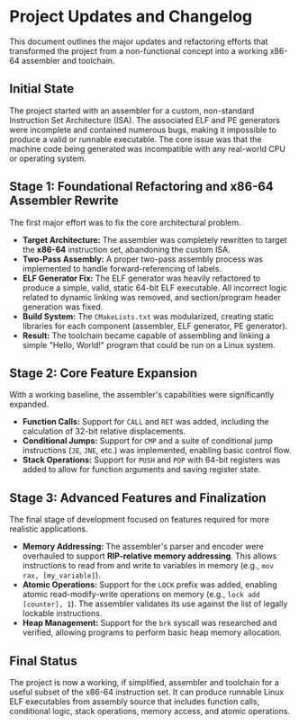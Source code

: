 # Project Updates and Changelog

This document outlines the major updates and refactoring efforts that transformed the project from a non-functional concept into a working x86-64 assembler and toolchain.

## Initial State

The project started with an assembler for a custom, non-standard Instruction Set Architecture (ISA). The associated ELF and PE generators were incomplete and contained numerous bugs, making it impossible to produce a valid or runnable executable. The core issue was that the machine code being generated was incompatible with any real-world CPU or operating system.

## Stage 1: Foundational Refactoring and x86-64 Assembler Rewrite

The first major effort was to fix the core architectural problem.
- **Target Architecture:** The assembler was completely rewritten to target the **x86-64** instruction set, abandoning the custom ISA.
- **Two-Pass Assembly:** A proper two-pass assembly process was implemented to handle forward-referencing of labels.
- **ELF Generator Fix:** The ELF generator was heavily refactored to produce a simple, valid, static 64-bit ELF executable. All incorrect logic related to dynamic linking was removed, and section/program header generation was fixed.
- **Build System:** The `CMakeLists.txt` was modularized, creating static libraries for each component (assembler, ELF generator, PE generator).
- **Result:** The toolchain became capable of assembling and linking a simple "Hello, World!" program that could be run on a Linux system.

## Stage 2: Core Feature Expansion

With a working baseline, the assembler's capabilities were significantly expanded.
- **Function Calls:** Support for `CALL` and `RET` was added, including the calculation of 32-bit relative displacements.
- **Conditional Jumps:** Support for `CMP` and a suite of conditional jump instructions (`JE`, `JNE`, etc.) was implemented, enabling basic control flow.
- **Stack Operations:** Support for `PUSH` and `POP` with 64-bit registers was added to allow for function arguments and saving register state.

## Stage 3: Advanced Features and Finalization

The final stage of development focused on features required for more realistic applications.
- **Memory Addressing:** The assembler's parser and encoder were overhauled to support **RIP-relative memory addressing**. This allows instructions to read from and write to variables in memory (e.g., `mov rax, [my_variable]`).
- **Atomic Operations:** Support for the `LOCK` prefix was added, enabling atomic read-modify-write operations on memory (e.g., `lock add [counter], 1`). The assembler validates its use against the list of legally lockable instructions.
- **Heap Management:** Support for the `brk` syscall was researched and verified, allowing programs to perform basic heap memory allocation.

## Final Status

The project is now a working, if simplified, assembler and toolchain for a useful subset of the x86-64 instruction set. It can produce runnable Linux ELF executables from assembly source that includes function calls, conditional logic, stack operations, memory access, and atomic operations.
